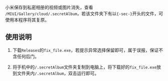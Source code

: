 小米保存到私密相册的视频或图片消失，查看 `/MIUI/Gallery/cloud/.secretAlbum`，若该文件夹下有以`{-sec-}`开头的文件，可使用本程序将其复原。

## 使用说明

1. 下载`Releases`的`fix_file.exe`，若提示异常选择保留即可，属于误报，保证不含任何后门。

2. 将手机中的`/.secretAlbum`文件夹复制到电脑上，将下载好的`fix_file.exe`放到文件夹内`/.secretAlbum`，双击运行即可。
